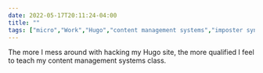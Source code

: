 ---date: 2022-05-17T20:11:24-04:00title: ""tags: ["micro","Work","Hugo","content management systems","imposter syndrome","static sites"]---The more I mess around with hacking my Hugo site, the more qualified I feel to teach my content management systems class.